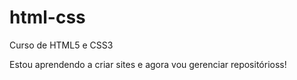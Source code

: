 # html-css
 Curso de HTML5 e CSS3

Estou aprendendo a criar sites e agora vou gerenciar repositórioss!
